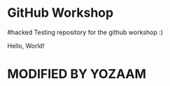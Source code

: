 # GitHub Workshop
#hacked
Testing repository for the github workshop :)

Hello, World!

# MODIFIED BY YOZAAM
